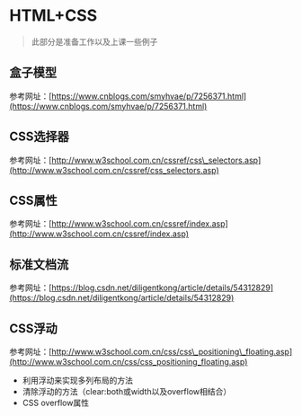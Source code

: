 # HTML+CSS

>此部分是准备工作以及上课一些例子

## 盒子模型

参考网址：[https://www.cnblogs.com/smyhvae/p/7256371.html](https://www.cnblogs.com/smyhvae/p/7256371.html)

## CSS选择器

参考网址：[http://www.w3school.com.cn/cssref/css\_selectors.asp](http://www.w3school.com.cn/cssref/css_selectors.asp)

## CSS属性

参考网址：[http://www.w3school.com.cn/cssref/index.asp](http://www.w3school.com.cn/cssref/index.asp)

## 标准文档流

参考网址：[https://blog.csdn.net/diligentkong/article/details/54312829](https://blog.csdn.net/diligentkong/article/details/54312829)

## CSS浮动

参考网址：[http://www.w3school.com.cn/css/css\_positioning\_floating.asp](http://www.w3school.com.cn/css/css_positioning_floating.asp)

* 利用浮动来实现多列布局的方法
* 清除浮动的方法（clear:both或width以及overflow相结合）
* CSS overflow属性